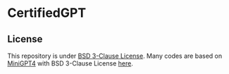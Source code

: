 # CertifiedGPT

## License
This repository is under [BSD 3-Clause License](LICENSE.md).
Many codes are based on [MiniGPT4](https://github.com/Vision-CAIR/MiniGPT-4) with 
BSD 3-Clause License [here](LICENSE_MiniGPT-4.md).
